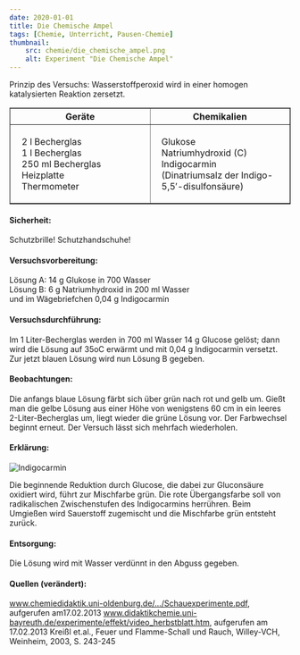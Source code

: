 ```yaml
---
date: 2020-01-01
title: Die Chemische Ampel
tags: [Chemie, Unterricht, Pausen-Chemie]
thumbnail: 
    src: chemie/die_chemische_ampel.png
    alt: Experiment "Die Chemische Ampel"
---
```


<youtube watch="Odkook05TyU"></youtube>

Prinzip des Versuchs: Wasserstoffperoxid wird in einer homogen
katalysierten Reaktion zersetzt.

<table border="1" style="width:100%">
    <tr>
        <th style="width:50%">Geräte</th>
        <th style="width:50%">Chemikalien</th>
    </tr>
    <tr>
        <td style="padding:20px">
            2 l Becherglas<br />
            1 l Becherglas<br />
            250 ml Becherglas<br />
            Heizplatte<br />
            Thermometer
        </td>
        <td style="padding:20px">
            Glukose<br />
            Natriumhydroxid (C)<br />
            Indigocarmin (Dinatriumsalz der Indigo-5,5&prime;-disulfonsäure)
        </td>
    </tr>
</table>

<h4>Sicherheit:</h4>

Schutzbrille! Schutzhandschuhe!

<h4>Versuchsvorbereitung:</h4>

Lösung A: 14 g Glukose in 700 Wasser<br />
Lösung B: 6 g Natriumhydroxid in 200 ml Wasser<br />
und im Wägebriefchen 0,04 g Indigocarmin

<h4>Versuchsdurchführung:</h4>

Im 1 Liter-Becherglas werden in 700 ml Wasser 14 g Glucose gelöst;
dann wird die Lösung auf 35oC erwärmt und mit 0,04 g Indigocarmin
versetzt. Zur jetzt blauen Lösung wird nun Lösung B gegeben.

<h4>Beobachtungen:</h4>

Die anfangs blaue Lösung färbt sich über grün nach rot und gelb
um. Gießt man die gelbe Lösung aus einer Höhe von wenigstens 60 cm in
ein leeres 2-Liter-Becherglas um, liegt wieder die grüne Lösung
vor. Der Farbwechsel beginnt erneut. Der Versuch lässt sich mehrfach
wiederholen.

<h4>Erklärung:</h4>

<div><img src="images/chemie/die_chemische_ampel_erklärung.gif" alt="Indigocarmin" /></div>

﻿Die beginnende Reduktion durch Glucose, die dabei zur Gluconsäure
oxidiert wird, führt zur Mischfarbe grün. Die rote Übergangsfarbe soll
von radikalischen Zwischenstufen des Indigocarmins herrühren. Beim
Umgießen wird Sauerstoff zugemischt und die Mischfarbe grün entsteht
zurück.

<h4>Entsorgung:</h4>

Die Lösung wird mit Wasser verdünnt in den Abguss gegeben.

<h4>Quellen (verändert):</h4>

www.chemiedidaktik.uni-oldenburg.de/.../Schauexperimente.pdf,
aufgerufen am17.02.2013
www.didaktikchemie.uni-bayreuth.de/experimente/effekt/video_herbstblatt.htm,
aufgerufen am 17.02.2013 Kreißl et.al., Feuer und Flamme-Schall und
Rauch, Willey-VCH, Weinheim, 2003, S. 243-245
